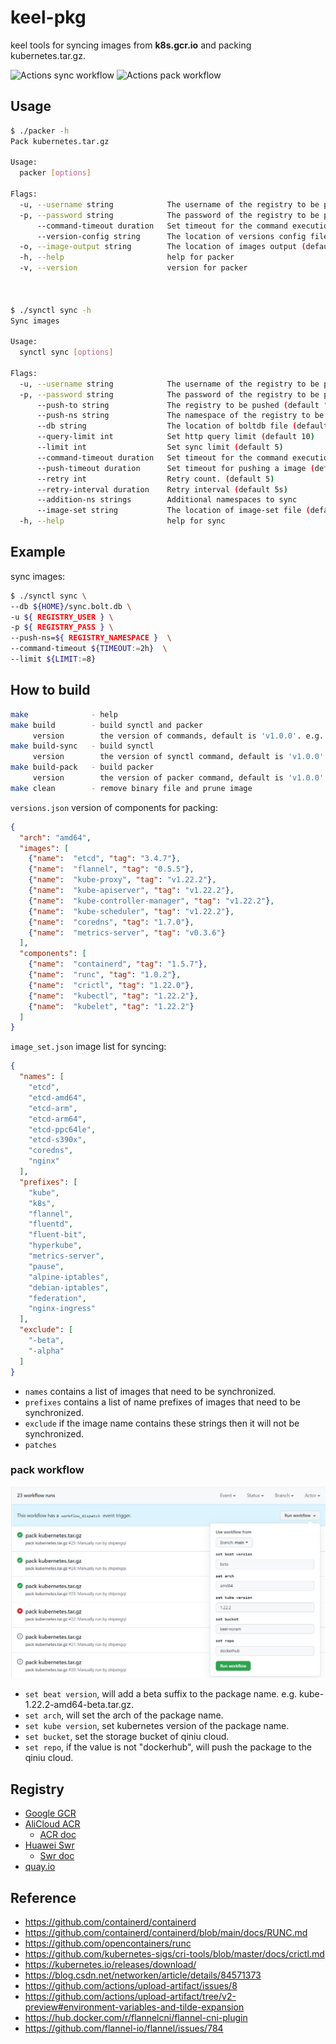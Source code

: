 # keel-pkg
keel tools for syncing images from **k8s.gcr.io** and packing kubernetes.tar.gz.

![Actions sync workflow](https://github.com/shipengqi/keel-pkg/actions/workflows/sync.yml/badge.svg)
![Actions pack workflow](https://github.com/shipengqi/keel-pkg/actions/workflows/pack.yml/badge.svg)

## Usage
```bash
$ ./packer -h
Pack kubernetes.tar.gz

Usage:
  packer [options]

Flags:
  -u, --username string            The username of the registry to be pushed
  -p, --password string            The password of the registry to be pushed
      --command-timeout duration   Set timeout for the command execution
      --version-config string      The location of versions config file (default "versions.json")
  -o, --image-output string        The location of images output (default "/var/run/keel/pack/images")
  -h, --help                       help for packer
  -v, --version                    version for packer



$ ./synctl sync -h
Sync images

Usage:
  synctl sync [options]

Flags:
  -u, --username string            The username of the registry to be pushed
  -p, --password string            The password of the registry to be pushed
      --push-to string             The registry to be pushed (default "registry.cn-hangzhou.aliyuncs.com")
      --push-ns string             The namespace of the registry to be pushed (default "keel")
      --db string                  The location of boltdb file (default "sync.bolt.db")
      --query-limit int            Set http query limit (default 10)
      --limit int                  Set sync limit (default 5)
      --command-timeout duration   Set timeout for the command execution
      --push-timeout duration      Set timeout for pushing a image (default 15m0s)
      --retry int                  Retry count. (default 5)
      --retry-interval duration    Retry interval (default 5s)
      --addition-ns strings        Additional namespaces to sync
      --image-set string           The location of image-set file (default "image_set.json")
  -h, --help                       help for sync
```

## Example
sync images:
```bash
$ ./synctl sync \
--db ${HOME}/sync.bolt.db \
-u ${ REGISTRY_USER } \
-p ${ REGISTRY_PASS } \
--push-ns=${ REGISTRY_NAMESPACE }  \
--command-timeout ${TIMEOUT:=2h}  \
--limit ${LIMIT:=8}
```

## How to build
```bash
make              - help
make build        - build synctl and packer
     version        the version of commands, default is 'v1.0.0'. e.g. 'make build version=v1.1.2'
make build-sync   - build synctl
     version        the version of synctl command, default is 'v1.0.0'. e.g. 'make build-sync version=v1.1.2'
make build-pack   - build packer
     version        the version of packer command, default is 'v1.0.0'. e.g. 'make build-pack version=v1.1.2'
make clean        - remove binary file and prune image
```

`versions.json` version of components for packing:
```json
{
  "arch": "amd64",
  "images": [
    {"name":  "etcd", "tag": "3.4.7"},
    {"name":  "flannel", "tag": "0.5.5"},
    {"name":  "kube-proxy", "tag": "v1.22.2"},
    {"name":  "kube-apiserver", "tag": "v1.22.2"},
    {"name":  "kube-controller-manager", "tag": "v1.22.2"},
    {"name":  "kube-scheduler", "tag": "v1.22.2"},
    {"name":  "coredns", "tag": "1.7.0"},
    {"name":  "metrics-server", "tag": "v0.3.6"}
  ],
  "components": [
    {"name":  "containerd", "tag": "1.5.7"},
    {"name":  "runc", "tag": "1.0.2"},
    {"name":  "crictl", "tag": "1.22.0"},
    {"name":  "kubectl", "tag": "1.22.2"},
    {"name":  "kubelet", "tag": "1.22.2"}
  ]
}
```

`image_set.json` image list for syncing:
```json
{
  "names": [
    "etcd",
    "etcd-amd64",
    "etcd-arm",
    "etcd-arm64",
    "etcd-ppc64le",
    "etcd-s390x",
    "coredns",
    "nginx"
  ],
  "prefixes": [
    "kube",
    "k8s",
    "flannel",
    "fluentd",
    "fluent-bit",
    "hyperkube",
    "metrics-server",
    "pause",
    "alpine-iptables",
    "debian-iptables",
    "federation",
    "nginx-ingress"
  ],
  "exclude": [
    "-beta",
    "-alpha"
  ]
}
```

- `names` contains a list of images that need to be synchronized.
- `prefixes` contains a list of name prefixes of images that need to be synchronized.
- `exclude` if the image name contains these strings then it will not be synchronized.
- `patches`

### pack workflow
![pack workflow](./pack_workflow.png)

- `set beat version`, will add a beta suffix to the package name. e.g. kube-1.22.2-amd64-beta.tar.gz.
- `set arch`, will set the arch of the package name.
- `set kube version`, set kubernetes version of the package name.
- `set bucket`, set the storage bucket of qiniu cloud.
- `set repo`, if the value is not "dockerhub", will push the package to the qiniu cloud.

## Registry
- [Google GCR](https://console.cloud.google.com/gcr/images/google-containers)
- [AliCloud ACR](https://cr.console.aliyun.com/cn-hangzhou/instances/images)
  - [ACR doc](https://help.aliyun.com/document_detail/257112.html?spm=5176.166170.J_5253785160.5.286851646Ug5KU)
- [Huawei Swr](https://console-intl.huaweicloud.com/swr/?agencyId=1e02890d062a42f9be14b82feaa5b711&region=cn-east-3&locale=zh-cn#/app/swr/huaweiOfficialList)
  - [Swr doc](https://support.huaweicloud.com/intl/zh-cn/productdesc-swr/swr_03_0001.html)
- [quay.io](https://quay.io/organization/coreos)

## Reference
- https://github.com/containerd/containerd
- https://github.com/containerd/containerd/blob/main/docs/RUNC.md
- https://github.com/opencontainers/runc
- https://github.com/kubernetes-sigs/cri-tools/blob/master/docs/crictl.md
- https://kubernetes.io/releases/download/
- https://blog.csdn.net/networken/article/details/84571373
- https://github.com/actions/upload-artifact/issues/8
- https://github.com/actions/upload-artifact/tree/v2-preview#environment-variables-and-tilde-expansion
- https://hub.docker.com/r/flannelcni/flannel-cni-plugin
- https://github.com/flannel-io/flannel/issues/784
